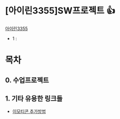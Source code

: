 # [아이린3355]SW프로젝트 :+1:
 [아이린3355](https://irine3355.github.io/?usp=drive_link)
- 1 : 

# 목차  
## 0. 수업프로젝트 


## 1. 기타 유용한 링크들
- [이모티콘 추가방법](https://inpa.tistory.com/entry/MarkDown-%F0%9F%93%9A-Emoji-%EC%9D%B4%EB%AA%A8%ED%8B%B0%EC%BD%98-%EC%82%AC%EC%9A%A9%ED%95%98%EA%B8%B0?usp=drive_link)
